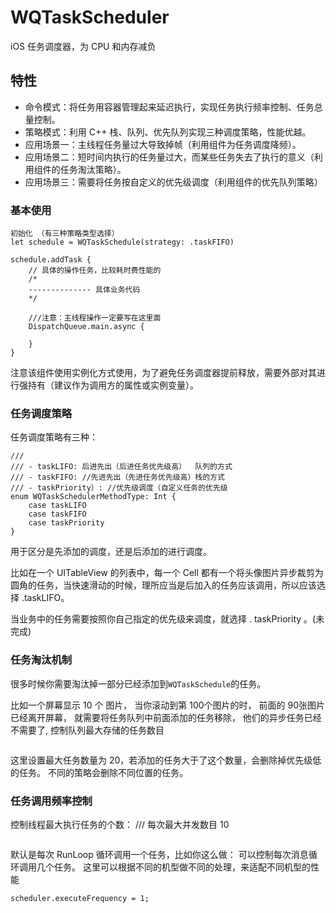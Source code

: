 # WQTaskScheduler 
iOS 任务调度器，为 CPU 和内存减负 

## 特性

- 命令模式：将任务用容器管理起来延迟执行，实现任务执行频率控制、任务总量控制。
- 策略模式：利用 C++ 栈、队列、优先队列实现三种调度策略，性能优越。
- 应用场景一：主线程任务量过大导致掉帧（利用组件为任务调度降频）。
- 应用场景二：短时间内执行的任务量过大，而某些任务失去了执行的意义（利用组件的任务淘汰策略）。
- 应用场景三：需要将任务按自定义的优先级调度（利用组件的优先队列策略）


### 基本使用


```
初始化 （有三种策略类型选择）
let schedule = WQTaskSchedule(strategy: .taskFIFO)

schedule.addTask {
    // 具体的操作任务，比较耗时费性能的
    /*
    -------------- 具体业务代码
    */

    ///注意：主线程操作一定要写在这里面
    DispatchQueue.main.async {

    }
}
```
注意该组件使用实例化方式使用，为了避免任务调度器提前释放，需要外部对其进行强持有（建议作为调用方的属性或实例变量）。

### 任务调度策略

任务调度策略有三种：
```/// 调度器的调度规则方式
///
/// - taskLIFO: 后进先出（后进任务优先级高）  队列的方式
/// - taskFIFO: //先进先出（先进任务优先级高）栈的方式
/// - taskPriority）: //优先级调度（自定义任务的优先级
enum WQTaskSchedulerMethodType: Int {
    case taskLIFO
    case taskFIFO
    case taskPriority   
}
```
用于区分是先添加的调度，还是后添加的进行调度。

比如在一个 UITableView 的列表中，每一个 Cell 都有一个将头像图片异步裁剪为圆角的任务，当快速滑动的时候，理所应当是后加入的任务应该调用，所以应该选择 .taskLIFO。

当业务中的任务需要按照你自己指定的优先级来调度，就选择 . taskPriority   。(未完成)



### 任务淘汰机制

很多时候你需要淘汰掉一部分已经添加到`WQTaskSchedule`的任务。

比如一个屏幕显示 10 个 图片， 当你滚动到第 100个图片的时， 前面的 90张图片已经离开屏幕， 就需要将任务队列中前面添加的任务移除， 他们的异步任务已经不需要了,
控制队列最大存储的任务数目
```schedule.maxTaskNum = 20
```
这里设置最大任务数量为 20，若添加的任务大于了这个数量，会删除掉优先级低的任务。
不同的策略会删除不同位置的任务。

### 任务调用频率控制

控制线程最大执行任务的个数：
/// 每次最大并发数目 10
```schedule.executeMaxTaskNum = 10
```
默认是每次 RunLoop 循环调用一个任务，比如你这么做：
可以控制每次消息循环调用几个任务。 这里可以根据不同的机型做不同的处理，来适配不同机型的性能
```
scheduler.executeFrequency = 1;
```




